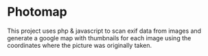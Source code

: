 Photomap
========================
This project uses php & javascript to scan exif data from images and generate a google map with thumbnails for each image using the coordinates where the picture was originally taken.
